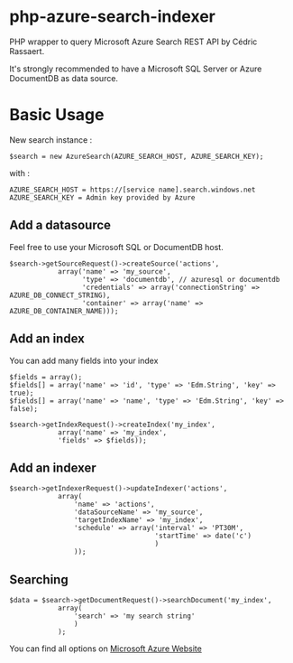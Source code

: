 # php-azure-search-indexer

PHP wrapper to query Microsoft Azure Search REST API by Cédric Rassaert.

It's strongly recommended to have a Microsoft SQL Server or Azure DocumentDB as data source.

# Basic Usage

New search instance :

`$search = new AzureSearch(AZURE_SEARCH_HOST, AZURE_SEARCH_KEY);`

with :

```
AZURE_SEARCH_HOST = https://[service name].search.windows.net
AZURE_SEARCH_KEY = Admin key provided by Azure
```

## Add a datasource

Feel free to use your Microsoft SQL or DocumentDB host.

```
$search->getSourceRequest()->createSource('actions', 
			array('name' => 'my_source',
				  'type' => 'documentdb', // azuresql or documentdb
				  'credentials' => array('connectionString' => AZURE_DB_CONNECT_STRING),
				  'container' => array('name' => AZURE_DB_CONTAINER_NAME)));
```

## Add an index

You can add many fields into your index

```
$fields = array();
$fields[] = array('name' => 'id', 'type' => 'Edm.String', 'key' => true);
$fields[] = array('name' => 'name', 'type' => 'Edm.String', 'key' => false);

$search->getIndexRequest()->createIndex('my_index',
			array('name' => 'my_index',
			'fields' => $fields));
```

## Add an indexer

```
$search->getIndexerRequest()->updateIndexer('actions', 
			array(
				'name' => 'actions',
				'dataSourceName' => 'my_source',
				'targetIndexName' => 'my_index',
				'schedule' => array('interval' => 'PT30M', 
									'startTime' => date('c')
									)
				));
```

## Searching

```
$data = $search->getDocumentRequest()->searchDocument('my_index',
			array(
				'search' => 'my search string'
				)
			);
```

You can find all options on [Microsoft Azure Website](https://msdn.microsoft.com/fr-fr/library/azure/dn798935.aspx)
